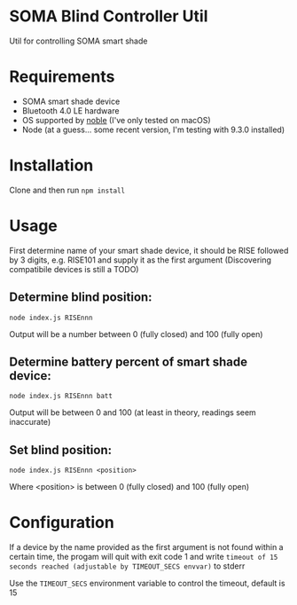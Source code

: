 # SOMA Blind Controller Util
Util for controlling SOMA smart shade

# Requirements
- SOMA smart shade device
- Bluetooth 4.0 LE hardware
- OS supported by [noble](https://github.com/noble/noble) (I've only tested on macOS)
- Node (at a guess... some recent version, I'm testing with 9.3.0 installed)

# Installation
Clone and then run `npm install`

# Usage

First determine name of your smart shade device, it should be RISE followed by 3 digits, e.g. RISE101 and supply it as the first argument
(Discovering compatibile devices is still a TODO)

## Determine blind position:
`node index.js RISEnnn`

Output will be a number between 0 (fully closed) and 100 (fully open)

## Determine battery percent of smart shade device:
`node index.js RISEnnn batt`

Output will be between 0 and 100 (at least in theory, readings seem inaccurate)

## Set blind position:
`node index.js RISEnnn <position>`

Where \<position\> is between 0 (fully closed) and 100 (fully open)


# Configuration

If a device by the name provided as the first argument is not found within a certain time, the progam will quit with exit code 1 and write `timeout of 15 seconds reached (adjustable by TIMEOUT_SECS envvar)` to stderr

Use the `TIMEOUT_SECS` environment variable to control the timeout, default is 15
